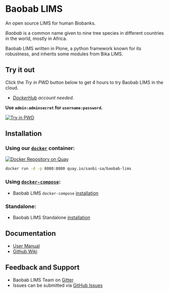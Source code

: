 # Baobab LIMS

An open source LIMS for human Biobanks.

_Baobab_ is a common name given to nine tree species in different countries in the world, mostly in Africa.

Baobab LIMS written in Plone, a python framework known for its robustness, and inherits some modules from Bika LIMS.

## Try it out

Click the _Try in PWD_ button below to get 4 hours to try Baobab LIMS in the cloud.

- _[DockerHub](https://hub.docker.com/) account needed._

**Use `admin:adminsecret` for `username:password`.**

[![Try in PWD](https://cdn.rawgit.com/play-with-docker/stacks/cff22438/assets/images/button.png)](http://play-with-docker.com?stack=https://raw.githubusercontent.com/BaobabLims/baobab.lims/master/stack.yml)

## Installation

### Using our [`docker`](https://docs.docker.com/install/) container:

[![Docker Repository on Quay](https://quay.io/repository/sanbi-sa/baobab-lims/status "Docker Repository on Quay")](https://quay.io/repository/sanbi-sa/baobab-lims)

```sh
docker run -d -p 8080:8080 quay.io/sanbi-sa/baobab-lims
```

### Using [`docker-compose`](https://docs.docker.com/install/):

- Baobab LIMS `docker-compose` [installation](https://github.com/BaobabLims/baobab.lims/blob/master/docker/README.md)

### Standalone:

- Baobab LIMS Standalone [installation](https://github.com/hocinebendou/baobab.lims/wiki/Installation)

## Documentation

- [User Manual](https://b3abiobank.sanbi.ac.za/demo/manual.pdf)
- [Github Wiki](https://github.com/hocinebendou/baobab.lims/wiki)

## Feedback and Support

- Baobab LIMS Team on [Gitter](https://gitter.im/BaobabLims/Lobby)
- Issues can be submitted via [GitHub Issues](https://github.com/BaobabLims/baobab.lims/issues)
